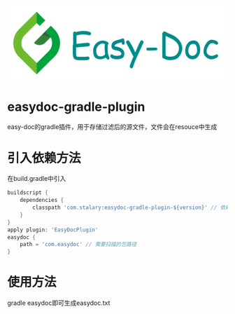 ![logo](logo.png)
# easydoc-gradle-plugin

easy-doc的gradle插件，用于存储过滤后的源文件，文件会在resouce中生成

# 引入依赖方法
在build.gradle中引入
```gradle
buildscript {
    dependencies {
        classpath 'com.stalary:easydoc-gradle-plugin-${version}' // 依赖远程插件
    }
}
apply plugin: 'EasyDocPlugin'
easydoc {
    path = 'com.easydoc' // 需要扫描的包路径
}
```

# 使用方法
gradle easydoc即可生成easydoc.txt
